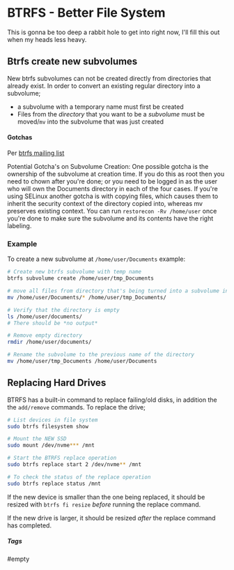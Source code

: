 # BTRFS - Better File System
This is gonna be too deep a rabbit hole to get into right now, I'll fill this out when my heads less heavy.

## Btrfs create new subvolumes
New btrfs subvolumes can not be created directly from directories that already exist.
In order to convert an existing regular directory into a subvolume;
- a subvolume with a temporary name must first be created
- Files from the *directory* that you want to be a *subvolume* must be moved/`mv` into the subvolume that was just created

#### Gotchas
Per [btrfs mailing list](https://www.spinics.net/lists/linux-btrfs/msg33258.html)

Potential Gotcha's on Subvolume Creation:
	One possible gotcha is the ownership of the subvolume at creation time.
	If you do this as root then you need to chown after you're done; or you need to be logged in as the user who will own the Documents directory in each of the four cases.
	If you're using SELinux another gotcha is with copying files, which causes them to inherit the security context of the directory copied into, whereas mv preserves existing context. 
	You can run `restorecon -Rv /home/user` once you're done to make sure the subvolume and its contents have the right labeling.
	
### Example
To create a new subvolume at `/home/user/Documents` example:
```bash
# Create new btrfs subvolume with temp name
btrfs subvolume create /home/user/tmp_Documents

# move all files from directory that's being turned into a subvolume into the subvolume that was just created
mv /home/user/Documents/* /home/user/tmp_Documents/

# Verify that the directory is empty
ls /home/user/documents/
# There should be *no output*

# Remove empty directory
rmdir /home/user/documents/

# Rename the subvolume to the previous name of the directory
mv /home/user/tmp_Documents /home/user/Documents
```


## Replacing Hard Drives
BTRFS has a built-in command to replace failing/old disks, in addition the the `add/remove` commands.
To replace the drive;
``` bash
# List devices in file system
sudo btrfs filesystem show

# Mount the NEW SSD
sudo mount /dev/nvme*** /mnt

# Start the BTRFS replace operation
sudo btrfs replace start 2 /dev/nvme** /mnt

# To check the status of the replace operation
sudo btrfs replace status /mnt
```
If the new device is smaller than the one being replaced, it should be resized with `btrfs fi resize` *before* running the replace command.

If the new drive is larger, it should be resized *after* the replace command has completed.

##### Tags
#empty 